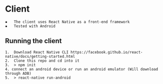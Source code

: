 # Client

    ▪	The client uses React Native as a front-end framework
    ▪   Tested with Android

## Running the client

    1.	Download React Native CLI https://facebook.github.io/react-native/docs/getting-started.html
    2.	Clone this repo and cd into it
    3. 	> npm init
    4. connect an android device or run an android emulator (Will download through ADB)
    5.  > react-native run-android
